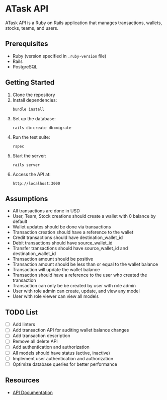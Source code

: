 # ATask API

ATask API is a Ruby on Rails application that manages transactions, wallets, stocks, teams, and users.

## Prerequisites

- Ruby (version specified in `.ruby-version` file)
- Rails
- PostgreSQL

## Getting Started

1. Clone the repository
2. Install dependencies:
   ```
   bundle install
   ```
3. Set up the database:
   ```
   rails db:create db:migrate
   ```
4. Run the test suite:
   ```
   rspec
   ```
5. Start the server:
   ```
   rails server
   ```
6. Access the API at:
   ```
   http://localhost:3000
   ```

## Assumptions

- All transactions are done in USD
- User, Team, Stock creations should create a wallet with 0 balance by default
- Wallet updates should be done via transactions
- Transaction creation should have a reference to the wallet
- Credit transactions should have destination_wallet_id
- Debit transactions should have source_wallet_id
- Transfer transactions should have source_wallet_id and destination_wallet_id
- Transaction amount should be positive
- Transaction amount should be less than or equal to the wallet balance
- Transaction will update the wallet balance
- Transaction should have a reference to the user who created the transaction
- Transaction can only be be created by user with role admin
- User with role admin can create, update, and view any model
- User with role viewer can view all models

## TODO List

- [ ] Add linters
- [ ] Add transaction API for auditing wallet balance changes
- [ ] Add transaction description
- [ ] Remove all delete API
- [ ] Add authentication and authorization
- [ ] All models should have status (active, inactive)
- [ ] Implement user authentication and authorization
- [ ] Optimize database queries for better performance

## Resources

- [API Documentation](https://documenter.getpostman.com/view/34866725/2sAXjDeafm)
